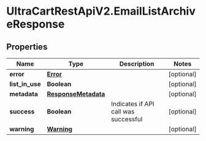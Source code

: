 # UltraCartRestApiV2.EmailListArchiveResponse

## Properties

Name | Type | Description | Notes
------------ | ------------- | ------------- | -------------
**error** | [**Error**](Error.md) |  | [optional] 
**list_in_use** | **Boolean** |  | [optional] 
**metadata** | [**ResponseMetadata**](ResponseMetadata.md) |  | [optional] 
**success** | **Boolean** | Indicates if API call was successful | [optional] 
**warning** | [**Warning**](Warning.md) |  | [optional] 


